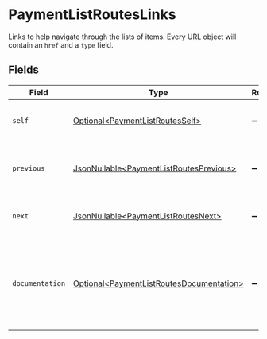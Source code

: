 # PaymentListRoutesLinks

Links to help navigate through the lists of items. Every URL object will contain an `href` and a `type` field.


## Fields

| Field                                                                                                  | Type                                                                                                   | Required                                                                                               | Description                                                                                            |
| ------------------------------------------------------------------------------------------------------ | ------------------------------------------------------------------------------------------------------ | ------------------------------------------------------------------------------------------------------ | ------------------------------------------------------------------------------------------------------ |
| `self`                                                                                                 | [Optional\<PaymentListRoutesSelf>](../../models/operations/PaymentListRoutesSelf.md)                   | :heavy_minus_sign:                                                                                     | The URL to the current set of items.                                                                   |
| `previous`                                                                                             | [JsonNullable\<PaymentListRoutesPrevious>](../../models/operations/PaymentListRoutesPrevious.md)       | :heavy_minus_sign:                                                                                     | The previous set of items, if available.                                                               |
| `next`                                                                                                 | [JsonNullable\<PaymentListRoutesNext>](../../models/operations/PaymentListRoutesNext.md)               | :heavy_minus_sign:                                                                                     | The next set of items, if available.                                                                   |
| `documentation`                                                                                        | [Optional\<PaymentListRoutesDocumentation>](../../models/operations/PaymentListRoutesDocumentation.md) | :heavy_minus_sign:                                                                                     | In v2 endpoints, URLs are commonly represented as objects with an `href` and `type` field.             |